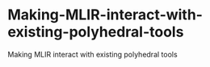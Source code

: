 # Making-MLIR-interact-with-existing-polyhedral-tools
Making MLIR interact with existing polyhedral tools
